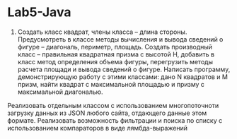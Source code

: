 # Lab5-Java
1. Создать класс квадрат, члены класса – длина стороны. Предусмотреть в классе методы
вычисления и вывода сведений о фигуре – диагональ, периметр, площадь. Создать производный класс
– правильная квадратная призма с высотой H, добавить в класс метод определения объема фигуры,
перегрузить методы расчета площади и вывода сведений о фигуре. Написать программу,
демонстрирующую работу с этими классами: дано N квадратов и M призм, найти квадрат с максимальной
площадью и призму с максимальной диагональю. 

Реализовать отдельным классом с использованием многопоточноти загрузку данных из JSON любого сайта, отдающего данные  этом формате.
Реализовать возможность фильтрации и поиска по списку с использованием компараторов в виде лямбда-выражений
